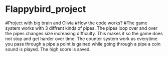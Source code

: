 # Flappybird_project
#Project with big brain and Olivia
#How the code works?
#The game system works with 3 diffrent kinds of pipes. The pipes loop over and over the pipes changes size increasing difficulty. This makes it so the game does not stop and get harder over time. The counter system work as everytime you pass through a pipe a point is gained while going through a pipe a coin sound is played. The high score is saved.
